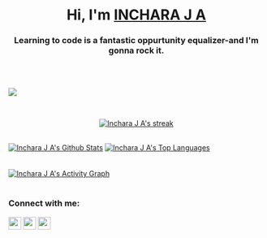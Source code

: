 <h1 align="center">Hi, I'm <a href="https://inchara-ja.github.io/">INCHARA J A</a></h1>
<h3 align="center">Learning to code is a fantastic oppurtunity equalizer-and I'm gonna rock it.</h3></br>

<a href="https://github.com/Meghna-DAS/github-profile-views-counter"></br>
    <img src="https://komarev.com/ghpvc/?username=Inchara-JA">
</a></br>

<!-- All of my projects are available at [https://github.com/Inchara-JA](https://github.com/Inchara-JA)</br>

<h3 align="left">Languages and Tools:</h3>
<p align="left">  
    <a href="https://developer.mozilla.org/en-US/docs/Web/JavaScript" target="_blank"> <img src="https://img.icons8.com/color/48/000000/javascript.png"/> </a> 
    <a href="https://www.w3.org/html/" target="_blank"> <img src="https://img.icons8.com/color/48/000000/html-5.png"/> </a> 
    <a href="https://www.w3schools.com/css/" target="_blank"> <img src="https://img.icons8.com/color/48/000000/css3.png"/> </a>
    <a href="https://www.djangoproject.com/" target="_blank"> <img src="https://img.icons8.com/color/48/000000/django.png"/> </a>
    <a href="https://www.postgresql.org" target="_blank"> <img src="https://raw.githubusercontent.com/devicons/devicon/master/icons/postgresql/postgresql-original-wordmark.svg" width="40" height="40"/> </a>
    <a href="https://www.python.org" target="_blank"> <img src="https://img.icons8.com/color/48/000000/python.png"/> </a>
    <a href="https://www.figma.com/" target="_blank"> <img src="https://img.icons8.com/color/48/000000/figma--v2.png"/> </a> 
    <a href="https://www.adobe.com/in/products/illustrator.html" target="_blank"> <img src="https://img.icons8.com/color/48/000000/adobe-photoshop--v1.png"/> </a>
    <a href="" target="_blank"> <img src="https://img.icons8.com/color/48/000000/adobe-illustrator--v2.png"/> </a>
</p> -->
<!-- [![React Badge](https://img.shields.io/badge/-React-61DBFB?style=for-the-badge&labelColor=black&logo=react&logoColor=61DBFB)](#)  [![Javascript Badge](https://img.shields.io/badge/-Javascript-F0DB4F?style=for-the-badge&labelColor=black&logo=javascript&logoColor=F0DB4F)](#) [![Typescript Badge](https://img.shields.io/badge/-Typescript-007acc?style=for-the-badge&labelColor=black&logo=typescript&logoColor=007acc)](#) [![Nodejs Badge](https://img.shields.io/badge/-Nodejs-3C873A?style=for-the-badge&labelColor=black&logo=node.js&logoColor=3C873A)](#) [![GraphQL Badge](https://img.shields.io/badge/-GraphQl-e535ab?style=for-the-badge&labelColor=black&logo=node.js&logoColor=e535ab)](#)-->
<br/>
<p align="center">
    <a href="https://github.com/Inchara-JA/github-readme-streak-stats">
        <img title="🔥 Get streak stats for your profile at git.io/streak-stats" alt="Inchara J A's streak" src="https://github-readme-streak-stats.herokuapp.com/?user=Inchara-JA&theme=black-ice&hide_border=true&stroke=0000&background=060A0CD0"/>
    </a>
</p>

  <br/>
    <a href="https://github.com/Inchara-JA/github-readme-stats"><img alt="Inchara J A's Github Stats" src="https://github-readme-stats.vercel.app/api?username=Inchara-JA&show_icons=true&count_private=true&theme=react&hide_border=true&bg_color=0D1117" /></a>
  <a href="https://github.com/Inchara-JA/github-readme-stats"><img alt="Inchara J A's Top Languages" src="https://github-readme-stats.vercel.app/api/top-langs/?username=Inchara-JA&langs_count=8&count_private=true&layout=compact&theme=react&hide_border=true&bg_color=0D1117" /></a>
  <br/>
  
<br/>
<br/>
<a href="https://github.com/Inchara-JA/github-readme-activity-graph"><img alt="Inchara J A's Activity Graph" src="https://activity-graph.herokuapp.com/graph?username=Inchara-JA&bg_color=0D1117&color=5BCDEC&line=5BCDEC&point=FFFFFF&hide_border=true" /></a>
<br/>
<br/>
<h3 align="left">Connect with me:</h3>
<p align="left">
<!-- <a href = "https://www.linkedin.com/in/inchara-j-a-887420198/"><img src="https://img.icons8.com/fluency/48/000000/linkedin-2.png" height="40" width="40" margin-right="30"/></a>     
<a href = "https://www.instagram.com/inchara_28/"><img src="https://raw.githubusercontent.com/rahuldkjain/github-profile-readme-generator/master/src/images/icons/Social/instagram.svg" height="35" width="35"/></a>
<a href = "https://www.hackerrank.com/aarushiii73"><img src="https://raw.githubusercontent.com/rahuldkjain/github-profile-readme-generator/master/src/images/icons/Social/hackerrank.svg" height="35" width="40"/></a> -->
    
<a href="https://www.linkedin.com/in/inchara-j-a-887420198/"><img src="https://img.shields.io/badge/linkedin-%230077B5.svg?&style=for-the-badge&logo=linkedin&logoColor=white" height=25></a> <a href="https://www.instagram.com/inchara_28/"><img src="https://img.shields.io/badge/instagram-%23E4405F.svg?&style=for-the-badge&logo=instagram&logoColor=white" height=25></a> <a href="https://www.hackerrank.com/aarushiii73"><img src="https://img.shields.io/badge/hackerrank-%000.svg?&style=for-the-badge&logo=hackerrank&logoColor=white" height=25></a>    

</p>
